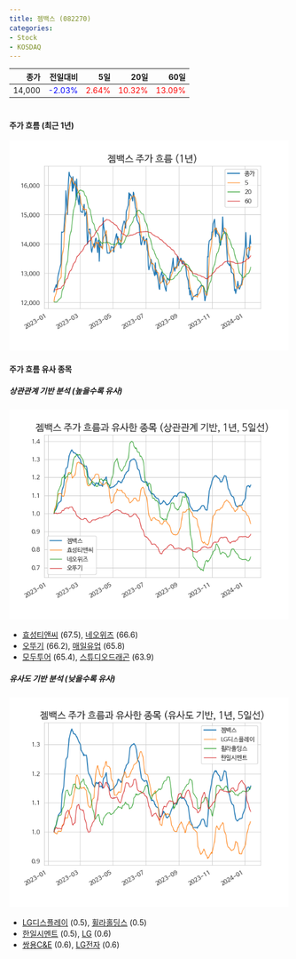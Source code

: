 ```yaml
---
title: 젬백스 (082270)
categories:
- Stock
- KOSDAQ
---
```


|종가|전일대비|5일|20일|60일|
|---:|-------:|--:|---:|---:|
|14,000|<span style="color: blue">-2.03%</span>|<span style="color: red">2.64%</span>|<span style="color: red">10.32%</span>|<span style="color: red">13.09%</span>|

<!-- more -->
#
#### 주가 흐름 (최근 1년)
![082270](/assets/images/stock/082270.png)


#### 주가 흐름 유사 종목


##### 상관관계 기반 분석 (높을수록 유사)
![082270](/assets/images/stock/082270_corr.png)
- [효성티앤씨](/298020/) (67.5), [네오위즈](/095660/) (66.6)
- [오뚜기](/007310/) (66.2), [매일유업](/267980/) (65.8)
- [모두투어](/080160/) (65.4), [스튜디오드래곤](/253450/) (63.9)


##### 유사도 기반 분석 (낮을수록 유사)	
![082270](/assets/images/stock/082270_sim.png)
- [LG디스플레이](/034220/) (0.5), [휠라홀딩스](/081660/) (0.5)
- [한일시멘트](/300720/) (0.5), [LG](/003550/) (0.6)
- [쌍용C&E](/003410/) (0.6), [LG전자](/066570/) (0.6)